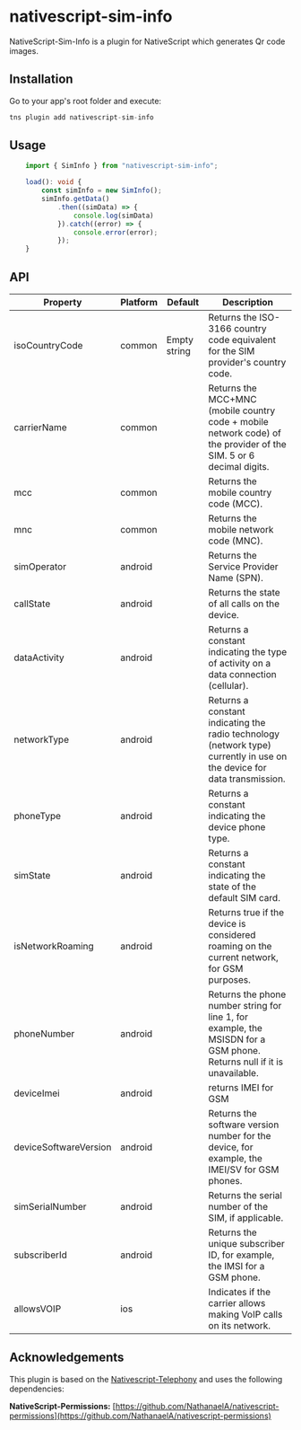 # nativescript-sim-info

NativeScript-Sim-Info is a plugin for NativeScript which generates Qr code images.

## Installation

Go to your app's root folder and execute:

```javascript
tns plugin add nativescript-sim-info
```

## Usage

```typescript
    import { SimInfo } from "nativescript-sim-info";

    load(): void {
        const simInfo = new SimInfo();
        simInfo.getData()
            .then((simData) => {
                console.log(simData)
            }).catch((error) => {
                console.error(error);
            });
    }
```

## API

| Property              | Platform | Default      | Description                                                                                                             |
|-----------------------|----------|--------------|-------------------------------------------------------------------------------------------------------------------------|
| isoCountryCode        | common   | Empty string | Returns the ISO-3166 country code equivalent for the SIM provider's country code.                                       |
| carrierName           | common   |              | Returns the MCC+MNC (mobile country code + mobile network code) of the provider of the SIM. 5 or 6 decimal digits.      |
| mcc                   | common   |              | Returns the mobile country code (MCC).                                                                                  |
| mnc                   | common   |              | Returns the mobile network code (MNC).                                                                                  |
| simOperator           | android  |              | Returns the Service Provider Name (SPN).                                                                                |
| callState             | android  |              | Returns the state of all calls on the device.                                                                           |
| dataActivity          | android  |              | Returns a constant indicating the type of activity on a data connection (cellular).                                     |
| networkType           | android  |              | Returns a constant indicating the radio technology (network type) currently in use on the device for data transmission. |
| phoneType             | android  |              | Returns a constant indicating the device phone type.                                                                    |
| simState              | android  |              | Returns a constant indicating the state of the default SIM card.                                                        |
| isNetworkRoaming      | android  |              | Returns true if the device is considered roaming on the current network, for GSM purposes.                              |
| phoneNumber           | android  |              | Returns the phone number string for line 1, for example, the MSISDN for a GSM phone. Returns null if it is unavailable. |
| deviceImei            | android  |              | returns IMEI for GSM                                                                                                    |
| deviceSoftwareVersion | android  |              | Returns the software version number for the device, for example, the IMEI/SV for GSM phones.                            |
| simSerialNumber       | android  |              | Returns the serial number of the SIM, if applicable.                                                                    |
| subscriberId          | android  |              | Returns the unique subscriber ID, for example, the IMSI for a GSM phone.                                                |
| allowsVOIP            | ios      |              | Indicates if the carrier allows making VoIP calls on its network.                                                       |

## Acknowledgements

This plugin is based on the [Nativescript-Telephony](https://github.com/roblav96/nativescript-telephony) and uses the following dependencies:

**NativeScript-Permissions:** [https://github.com/NathanaelA/nativescript-permissions](https://github.com/NathanaelA/nativescript-permissions)<br />
